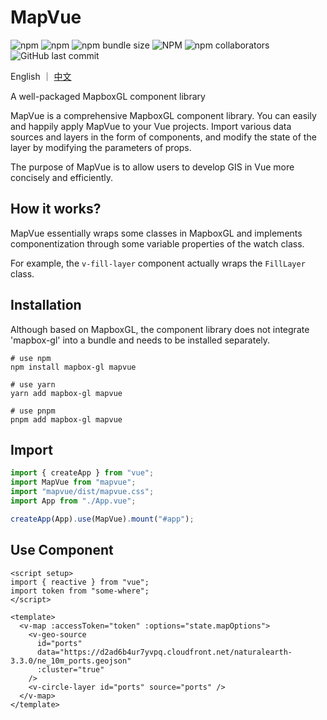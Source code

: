 # MapVue

![npm](https://img.shields.io/npm/v/mapvue)
![npm](https://img.shields.io/npm/dw/mapvue)
![npm bundle size](https://img.shields.io/bundlephobia/minzip/mapvue)
![NPM](https://img.shields.io/npm/l/mapvue)
![npm collaborators](https://img.shields.io/npm/collaborators/mapvue)
![GitHub last commit](https://img.shields.io/github/last-commit/timeroute/mapvue)

English ｜ [中文](./README_CN.md)

A well-packaged MapboxGL component library

MapVue is a comprehensive MapboxGL component library. You can easily and happily apply MapVue to your Vue projects. Import various data sources and layers in the form of components, and modify the state of the layer by modifying the parameters of props.

The purpose of MapVue is to allow users to develop GIS in Vue more concisely and efficiently.

## How it works?

MapVue essentially wraps some classes in MapboxGL and implements componentization through some variable properties of the watch class.

For example, the `v-fill-layer` component actually wraps the `FillLayer` class.

## Installation

Although based on MapboxGL, the component library does not integrate 'mapbox-gl' into a bundle and needs to be installed separately.

```shell
# use npm
npm install mapbox-gl mapvue

# use yarn
yarn add mapbox-gl mapvue

# use pnpm
pnpm add mapbox-gl mapvue
```

## Import

```ts
import { createApp } from "vue";
import MapVue from "mapvue";
import "mapvue/dist/mapvue.css";
import App from "./App.vue";

createApp(App).use(MapVue).mount("#app");
```

## Use Component

```vue
<script setup>
import { reactive } from "vue";
import token from "some-where";
</script>

<template>
  <v-map :accessToken="token" :options="state.mapOptions">
    <v-geo-source
      id="ports"
      data="https://d2ad6b4ur7yvpq.cloudfront.net/naturalearth-3.3.0/ne_10m_ports.geojson"
      :cluster="true"
    />
    <v-circle-layer id="ports" source="ports" />
  </v-map>
</template>
```
